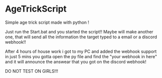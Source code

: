 # AgeTrickScript
Simple age trick script made with python !

Just run the Start.bat and you started the script!!
Maybe will make another one, that will send all the information the target typed to a email or a discord webhook!! 

After 4 hours of house work i got to my PC and added the webhook support in just 5 mins you gotta open the py file and find the "your webhook in here" 
and it will announce the answear that you got on the discord webhook!

DO NOT TEST ON GIRLS!!!
